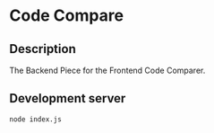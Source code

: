 # Code Compare

## Description
The Backend Piece for the Frontend Code Comparer.

## Development server

`node index.js` 


